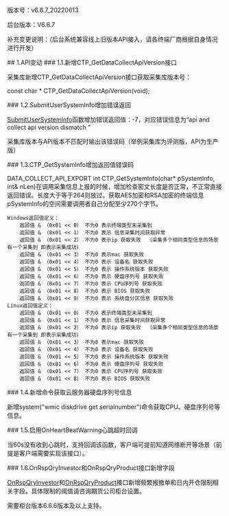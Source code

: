 <p>版本号：v6.6.7_20220613</p>
<p>后台版本：V6.6.7</p>
<p>补充变更说明：（后台系统兼容线上旧版本API接入，请各终端厂商根据自身情况进行开发）</p>
<span class="anchor" id="746af3c1-9633-436e-b8ab-ff101fd48d8b"></span>
## 1.API变动
<span class="anchor" id="cfc6fe94-e62d-40bb-937b-2cee1a6a806f"></span>
### 1.1.新增CTP_GetDataCollectApiVersion接口
<p>采集库新增CTP_GetDataCollectApiVersion接口获取采集库版本号：</p>
<p>const char * CTP_GetDataCollectApiVersion(void);</p>
<span class="anchor" id="600f88b5-a472-4568-9fb4-93b50557bcaf"></span>
### 1.2.SubmitUserSystemInfo增加错误返回
<p><a href="../JYJK/CTHOSTFTDCTRADERSPI/SUBMITUSERSYSTEMINFO/">SubmitUserSystemInfo</a>函数增加错误返回值：-7，对应错误信息为“api and collect api version dismatch  ”       </p>
<p>采集库版本与API版本不匹配时输出该错误码（举例采集库为评测版，API为生产版）</p>
<span class="anchor" id="5b582984-7a9f-4530-ad2f-6679296dcd5c"></span>
### 1.3.CTP_GetSystemInfo增加返回值错误码
<p>DATA_COLLECT_API_EXPORT int CTP_GetSystemInfo(char* pSystemInfo, int&amp; nLen)在调用采集信息上报的时候，增加检查密文长度是否正常，不正常直接返回错误。长度大于等于264则放过。获取AES加密和RSA加密的终端信息pSystemInfo的空间需要调用者自己分配至少270个字节。</p>
<pre><code>Windows返回值定义：
    返回值 &amp; （0x01 &lt;&lt; 0） 不为0 表示终端类型未采集到
    返回值 &amp; （0x01 &lt;&lt; 1） 不为0 表示 信息采集时间获取异常
    返回值 &amp; （0x01 &lt;&lt; 2） 不为0 表示ip 获取失败  （采集多个相同类型信息的场景有一个采集到 即表示采集成功）
    返回值 &amp; （0x01 &lt;&lt; 3） 不为0 表示mac 获取失败
    返回值 &amp; （0x01 &lt;&lt; 4） 不为0 表示 设备名 获取失败
    返回值 &amp; （0x01 &lt;&lt; 5） 不为0 表示 操作系统版本 获取失败
    返回值 &amp; （0x01 &lt;&lt; 6） 不为0 表示 硬盘序列号 获取失败
    返回值 &amp; （0x01 &lt;&lt; 7） 不为0 表示 CPU序列号 获取失败
    返回值 &amp; （0x01 &lt;&lt; 8） 不为0 表示 BIOS 获取失败
    返回值 &amp; （0x01 &lt;&lt; 9） 不为0 表示 系统盘分区信息 获取失败
Linux返回值定义：     
    返回值 &amp; （0x01 &lt;&lt; 0） 不为0 表示终端类型未采集到
    返回值 &amp; （0x01 &lt;&lt; 1） 不为0 表示 信息采集时间获取异常
    返回值 &amp; （0x01 &lt;&lt; 2） 不为0 表示ip 获取失败  （采集多个相同类型信息的场景有一个采集到 即表示采集成功）
    返回值 &amp; （0x01 &lt;&lt; 3） 不为0 表示mac 获取失败
    返回值 &amp; （0x01 &lt;&lt; 4） 不为0 表示 设备名 获取失败
    返回值 &amp; （0x01 &lt;&lt; 5） 不为0 表示 操作系统版本 获取失败
    返回值 &amp; （0x01 &lt;&lt; 6） 不为0 表示 硬盘序列号 获取失败
    返回值 &amp; （0x01 &lt;&lt; 7） 不为0 表示 CPU序列号 获取失败
    返回值 &amp; （0x01 &lt;&lt; 8） 不为0 表示 BIOS 获取失败
</code></pre>
<span class="anchor" id="77d366a2-adb7-46ea-b322-ef6d0e605d94"></span>
### 1.4.新增命令获取云服务器硬盘序列号信息
<p>新增system("wmic diskdrive get serialnumber")命令获取CPU、硬盘序列号等信息。</p>
<span class="anchor" id="888b0192-3329-4566-a439-52e6ef055a51"></span>
### 1.5.启用OnHeartBeatWarning心跳超时回调
<p>当60s没有收到心跳时，支持回调该函数，客户端可提前知道网络断开等场景（前提是客户端需要实现该接口）。</p>
<span class="anchor" id="65698847-447f-41c8-97ee-e0ce81c12afe"></span>
### 1.6.OnRspQryInvestor和OnRspQryProduct接口新增字段
<p><a href="../JYJK/CTHOSTFTDCTRADERAPI/ONRSPQRYINVESTOR/">OnRspQryInvestor</a>和<a href="../JYJK/CTHOSTFTDCTRADERAPI/ONRSPQRYPRODUCT/">OnRspQryProduct</a>接口新增频繁报撤单和日内开仓限制相关字段。具体限制的阈值请咨询期货公司柜台设置。</p>
<p>需要柜台版本6.6.6版本及以上支持。</p>
